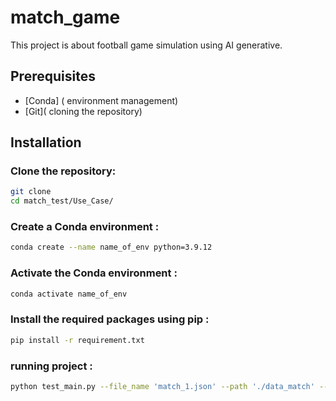 # match_game
This project is about football game simulation using AI generative.

## Prerequisites
- [Conda] ( environment management)
- [Git]( cloning the repository)

## Installation

### Clone the repository:
```bash
git clone 
cd match_test/Use_Case/


```
### Create a Conda environment :
```bash
conda create --name name_of_env python=3.9.12
```
### Activate the Conda environment :

```bash
conda activate name_of_env
```

### Install the required packages using pip :
```bash
pip install -r requirement.txt
```
### running project :
```bash
python test_main.py --file_name 'match_1.json' --path './data_match' --seed ['run','shot','shot','cross'] --set_action ['walk','run','dribble','rest','pass','tackle','shot','cross'] --match_length 5 --number_of_games 1 --playstyle_actions ["shot", "sprint","pass"]
```

